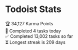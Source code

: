 
# Todoist Stats

<!-- TODO-IST:START -->
🏆  34,127 Karma Points           
🌸  Completed 4 tasks today           
✅  Completed 13,002 tasks so far           
⏳  Longest streak is 209 days
<!-- TODO-IST:END -->
